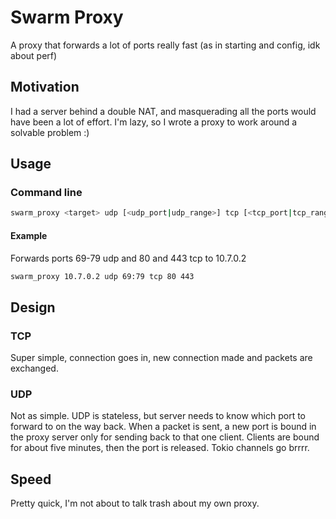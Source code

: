 # Swarm Proxy

A proxy that forwards a lot of ports really fast
(as in starting and config, idk about perf)

## Motivation

I had a server behind a double NAT, and masquerading all the ports would have been a lot of effort.
I'm lazy, so I wrote a proxy to work around a solvable problem :)

## Usage

### Command line

```bash
swarm_proxy <target> udp [<udp_port|udp_range>] tcp [<tcp_port|tcp_range>]
```

#### Example

Forwards ports 69-79 udp and 80 and 443 tcp to 10.7.0.2

```bash
swarm_proxy 10.7.0.2 udp 69:79 tcp 80 443
```

## Design

### TCP

Super simple, connection goes in, new connection made and packets are exchanged.

### UDP

Not as simple. UDP is stateless, but server needs to know which port to forward to on the way back.
When a packet is sent, a new port is bound in the proxy server only for sending back to that one client.
Clients are bound for about five minutes, then the port is released. Tokio channels go brrrr.

## Speed

Pretty quick, I'm not about to talk trash about my own proxy.
